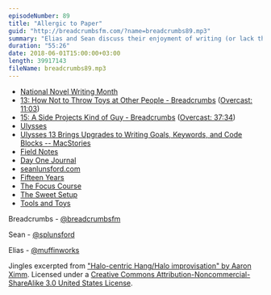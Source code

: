 ```yaml
---
episodeNumber: 89
title: "Allergic to Paper"
guid: "http://breadcrumbsfm.com/?name=breadcrumbs89.mp3"
summary: "Elias and Sean discuss their enjoyment of writing (or lack thereof) and to what degree they see more writing in their future."
duration: "55:26"
date: 2018-06-01T15:00:00+03:00
length: 39917143
fileName: breadcrumbs89.mp3
---
```


- [National Novel Writing Month](https://nanowrimo.org/)
- [13: How Not to Throw Toys at Other People - Breadcrumbs](https://breadcrumbs.fm/13/) ([Overcast: 11:03](https://overcast.fm/+LlyrGuBqw/11:03))
- [15: A Side Projects Kind of Guy - Breadcrumbs](https://breadcrumbs.fm/15/) ([Overcast: 37:34](https://overcast.fm/+LlyoeH72k/37:34))
- [Ulysses](https://itunes.apple.com/us/app/ulysses/id1225571038?mt=8&uo=4)
- [Ulysses 13 Brings Upgrades to Writing Goals, Keywords, and Code Blocks -- MacStories](https://www.macstories.net/reviews/ulysses-13-brings-upgrades-to-writing-goals-keywords-and-code-blocks/)
- [Field Notes](https://fieldnotesbrand.com/)
- [Day One Journal](https://itunes.apple.com/us/app/day-one-journal/id1044867788?mt=8&uo=4)
- [seanlunsford.com](https://seanlunsford.com/)
- [Fifteen Years](https://seanlunsford.com/2016/09/19/fifteen-years/)
- [The Focus Course](https://thefocuscourse.com/)
- [The Sweet Setup](https://thesweetsetup.com/)
- [Tools and Toys](http://toolsandtoys.net/)

Breadcrumbs - [@breadcrumbsfm](https://twitter.com/breadcrumbsfm)

Sean - [@splunsford](https://twitter.com/splunsford)

Elias - [@muffinworks](https://twitter.com/muffinworks)

Jingles excerpted from ["Halo-centric Hang/Halo improvisation" by Aaron Ximm](http://freemusicarchive.org/music/aaron_ximm/handpans_and_the_hang/). Licensed under a [Creative Commons Attribution-Noncommercial-ShareAlike 3.0 United States License](http://creativecommons.org/licenses/by-nc-sa/3.0/us/).